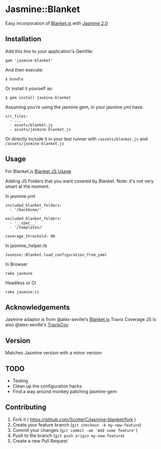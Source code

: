# Jasmine::Blanket

Easy incorporation of [Blanket.js](https://github.com/alex-seville/blanket) with [Jasmine 2.0](https://github.com/pivotal/jasmine-gem)

## Installation

Add this line to your application's Gemfile:

    gem 'jasmine-blanket'

And then execute:

    $ bundle

Or install it yourself as:

    $ gem install jasmine-blanket

Assuming you're using the jasmine gem, in your jasmine.yml have:

    src_files:
      - ...
      - assets/blanket.js
      - assets/jasmine-blanket.js

Or directly include it in your test runner with `/assets/blanket.js` and `/assets/jasmine-blanket.js`

## Usage

For Blanket.js
[Blanket JS Usage](http://blanketjs.org/)

Adding JS Folders that you want covered by Blanket.  Note: it's not very smart at the moment.

In jasmine.yml

    included_blanket_folders:
      - '/backbone/'

    excluded_blanket_folders:
      - '__spec__'
      - '/templates/'

    coverage_threshold: 90

In jasmine_helper.rb

    Jasmine::Blanket.load_configuration_from_yaml

In Browser

    rake jasmine

Headless or CI

    rake jasmine:ci

## Acknowledgements

Jasmine adaptor is from @alex-seville's [Blanket.js]((http://blanketjs.org/))
Travis Coverage JS is also @alex-seville's [TravisCov](https://github.com/alex-seville/travis-cov)

## Version

Matches Jasmine version with a minor version

## TODO

* Testing
* Clean up the configuration hacks
* Find a way around monkey patching jasmine-gem

## Contributing

1. Fork it ( https://github.com/ScotterC/jasmine-blanket/fork )
2. Create your feature branch (`git checkout -b my-new-feature`)
3. Commit your changes (`git commit -am 'Add some feature'`)
4. Push to the branch (`git push origin my-new-feature`)
5. Create a new Pull Request

